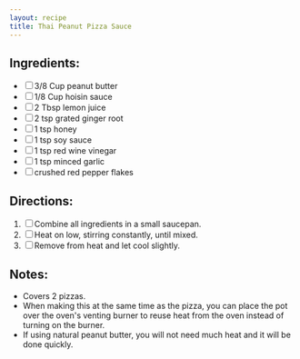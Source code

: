 ```yaml
---
layout: recipe
title: Thai Peanut Pizza Sauce
---
```


<section class="ingredients">
<h2>Ingredients:</h2>
<ul class="ingredient-list">
<li><label><input type="checkbox">3/8 Cup peanut butter</label></li>
<li><label><input type="checkbox">1/8 Cup hoisin sauce</label></li>
<li><label><input type="checkbox">2 Tbsp lemon juice</label></li>
<li><label><input type="checkbox">2 tsp grated ginger root</label></li>
<li><label><input type="checkbox">1 tsp honey</label></li>
<li><label><input type="checkbox">1 tsp soy sauce</label></li>
<li><label><input type="checkbox">1 tsp red wine vinegar</label></li>
<li><label><input type="checkbox">1 tsp minced garlic</label></li>
<li><label><input type="checkbox">crushed red pepper flakes</label></li>
</ul>
</section>

<section class="directions">
<h2>Directions:</h2>
<ol class="direction-list">
<li><label><input type="checkbox">Combine all ingredients in a small saucepan.</label></li>
<li><label><input type="checkbox">Heat on low, stirring constantly, until mixed.</label></li>
<li><label><input type="checkbox">Remove from heat and let cool slightly.</label></li>
</ol>
</section>

<section class="notes">
<h2>Notes:</h2>
<ul class="notes-list">
<li>Covers 2 pizzas.</li>
<li>When making this at the same time as the pizza, you can place the pot over the oven's venting burner to reuse heat from the oven instead of turning on the burner.</li>
<li>If using natural peanut butter, you will not need much heat and it will be done quickly.</li>
</ul>
</section>
